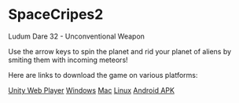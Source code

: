 # SpaceCripes2
Ludum Dare 32 - Unconventional Weapon

Use the arrow keys to spin the planet and rid your planet of aliens by smiting them with incoming meteors!

Here are links to download the game on various platforms:

[Unity Web Player](http://googledrive.com/host/0B8EkUudQgcO5fjYtR09lT3VlT3lpYktXbEc4d2JwRlVlMlVkY25lNFI5TjVNSElzWGFBT0E/WebPlayer.html)
[Windows](https://www.dropbox.com/s/lxrmfmw7jdm4o7k/SpaceCripes2-exe.zip?dl=0)
[Mac](https://www.dropbox.com/s/j08cikk5d974j8y/SpaceCripes2.app.zip?dl=0)
[Linux](https://www.dropbox.com/s/mougzazgl0setg7/SpaceCripes2-linux.zip?dl=0)
[Android APK](https://www.dropbox.com/s/gq5cmww2zfa3s63/SpaceCripes2.apk?dl=0)
